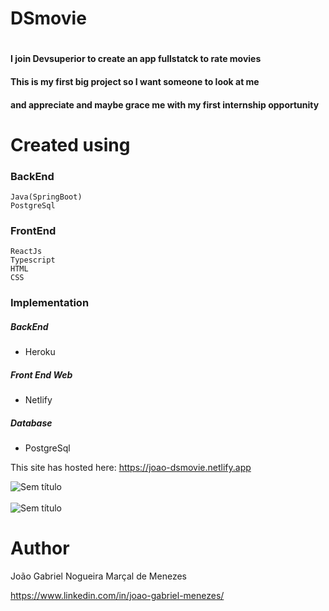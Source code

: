 # DSmovie
# 
#### I join Devsuperior to create an app fullstatck to rate movies
#### This is my first big project so I want someone to look at me
#### and appreciate and maybe grace me with my first internship opportunity

# Created using 
### BackEnd
```
Java(SpringBoot)
PostgreSql
```
### FrontEnd
```
ReactJs
Typescript
HTML
CSS
```
### Implementation
##### BackEnd
- Heroku
##### Front End Web
- Netlify
##### Database
- PostgreSql

This site has hosted here: https://joao-dsmovie.netlify.app

![Sem título](https://user-images.githubusercontent.com/60220208/161688190-0452e711-3d68-4093-8ea4-5b697e65206a.png)
<br><br>
![Sem título](https://user-images.githubusercontent.com/60220208/161688431-3c9833c3-c0b0-415b-9baf-7102eba4203d.png)

# Author

João Gabriel Nogueira Marçal de Menezes

https://www.linkedin.com/in/joao-gabriel-menezes/
